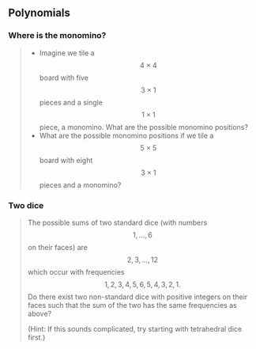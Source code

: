 ## Polynomials

### Where is the monomino?
    
> * Imagine we tile a $$4 \times 4$$ board with five $$3 \times 1$$ pieces and a single $$1 \times 1$$ piece, a monomino. What are the possible monomino positions?
> * What are the possible monomino positions if we tile a $$5 \times 5$$ board with eight $$3 \times 1$$ pieces and a monomino?

### Two dice

> The possible sums of two standard dice (with numbers $$1, \dots, 6$$ on their faces) are $$2, 3, \dots, 12$$ which occur with frequencies
> $$
1, 2, 3, 4, 5, 6, 5, 4, 3, 2, 1.
$$
> Do there exist two non-standard dice with positive integers on their faces such that the sum of the two has the same frequencies as above?
> 
> (Hint: If this sounds complicated, try starting with tetrahedral dice first.)
